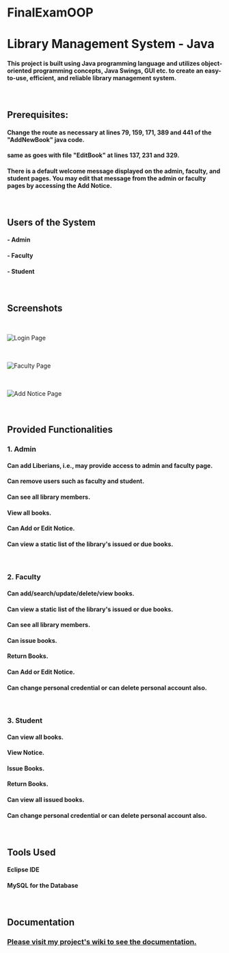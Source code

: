 # FinalExamOOP

# Library Management System - Java

#### This project is built using Java programming language and utilizes object-oriented programming concepts, Java Swings, GUI etc. to create an easy-to-use, efficient, and reliable library management system.
<br>

## Prerequisites:

#### Change the route as necessary at lines 79, 159, 171, 389 and 441 of the "AddNewBook" java code.
#### same as goes with file "EditBook" at lines 137, 231 and 329.

#### There is a default welcome message displayed on the admin, faculty, and student pages. You may edit that message from the admin or faculty pages by accessing the Add Notice.
<br>

## Users of the System

#### - Admin
#### - Faculty
#### - Student
<br>

## Screenshots
<br>

![Login Page](https://i.imgur.com/LAblOmW.png)
<br><br><br>

![Faculty Page](https://i.imgur.com/Boy5l0R.png)
<br><br><br>

![Add Notice Page](https://i.imgur.com/3eHtdY5.png)
<br><br><br>

## Provided Functionalities

### 1. Admin

#### Can add Liberians, i.e., may provide access to admin and faculty page.

#### Can remove users such as faculty and student.

#### Can see all library members.

#### View all books.

#### Can Add or Edit Notice.

#### Can view a static list of the library's issued or due books.
<br>

### 2. Faculty

#### Can add/search/update/delete/view books.

#### Can view a static list of the library's issued or due books.

#### Can see all library members.

#### Can issue books.

#### Return Books.

#### Can Add or Edit Notice.

#### Can change personal credential or can delete personal account also.
<br>

### 3. Student

#### Can view all books.

#### View Notice.

#### Issue Books.

#### Return Books.

#### Can view all issued books.

#### Can change personal credential or can delete personal account also.
<br>

## Tools Used

#### Eclipse IDE

#### MySQL for the Database
<br>

## Documentation

### [Please visit my project's wiki to see the documentation.](https://github.com/shantam-verma/Library-Management-System-Java/wiki)

